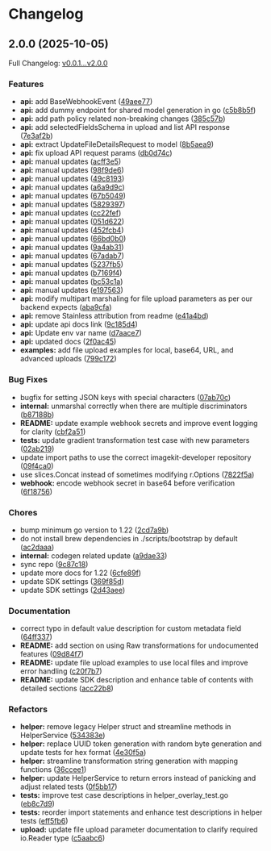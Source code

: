 # Changelog

## 2.0.0 (2025-10-05)

Full Changelog: [v0.0.1...v2.0.0](https://github.com/imagekit-developer/imagekit-go/compare/v0.0.1...v2.0.0)

### Features

* **api:** add BaseWebhookEvent ([49aee77](https://github.com/imagekit-developer/imagekit-go/commit/49aee77cc145d6f45eb44dd5e6fc080c7fe7a001))
* **api:** add dummy endpoint for shared model generation in go ([c5b8b5f](https://github.com/imagekit-developer/imagekit-go/commit/c5b8b5f8abce0058c19693590dc00b575da039d3))
* **api:** add path policy related non-breaking changes ([385c57b](https://github.com/imagekit-developer/imagekit-go/commit/385c57b53db52f1ac00ad75f99f9015541aaf45c))
* **api:** add selectedFieldsSchema in upload and list API response ([7e3af2b](https://github.com/imagekit-developer/imagekit-go/commit/7e3af2b3672a75cac175489564579df8ed6fc98a))
* **api:** extract UpdateFileDetailsRequest to model ([8b5aea9](https://github.com/imagekit-developer/imagekit-go/commit/8b5aea9dde90cbe13cba1d451fb01ad35dfd2e13))
* **api:** fix upload API request params ([db0d74c](https://github.com/imagekit-developer/imagekit-go/commit/db0d74c7e7be7f041110b967ad2aac6d0b90684e))
* **api:** manual updates ([acff3e5](https://github.com/imagekit-developer/imagekit-go/commit/acff3e528b86aa7423ae204e2910556f0246e554))
* **api:** manual updates ([98f9de6](https://github.com/imagekit-developer/imagekit-go/commit/98f9de6e111944c0d81a129ad511e79d34c974a5))
* **api:** manual updates ([49c8193](https://github.com/imagekit-developer/imagekit-go/commit/49c8193c3192fb49491cbc5ae5e2b4acb212c21e))
* **api:** manual updates ([a6a9d9c](https://github.com/imagekit-developer/imagekit-go/commit/a6a9d9cc5d0f3d40aa536aa14ea3a3c3b181a6d8))
* **api:** manual updates ([67b5049](https://github.com/imagekit-developer/imagekit-go/commit/67b5049b88e5feb8815ab087d3efffc9173596fc))
* **api:** manual updates ([5829397](https://github.com/imagekit-developer/imagekit-go/commit/58293972018671d07621207fabde810e368be16e))
* **api:** manual updates ([cc22fef](https://github.com/imagekit-developer/imagekit-go/commit/cc22fef638f68ff664019f5ba24f4292c7866771))
* **api:** manual updates ([051d622](https://github.com/imagekit-developer/imagekit-go/commit/051d6221e188479c80197daaf448ce70c7d1248a))
* **api:** manual updates ([452fcb4](https://github.com/imagekit-developer/imagekit-go/commit/452fcb4070c0141322f5b49180986a10ee07be22))
* **api:** manual updates ([66bd0b0](https://github.com/imagekit-developer/imagekit-go/commit/66bd0b077f7ef37b59294dd0761648f35c028747))
* **api:** manual updates ([9a4ab31](https://github.com/imagekit-developer/imagekit-go/commit/9a4ab3117285fd91a09f4b0ef3b868ca5d46ae63))
* **api:** manual updates ([67adab7](https://github.com/imagekit-developer/imagekit-go/commit/67adab7a0d64f06f0fc9beed70c67cad3b5f1706))
* **api:** manual updates ([5237fb5](https://github.com/imagekit-developer/imagekit-go/commit/5237fb51c965361f7d96d3dada6726d54cb7349c))
* **api:** manual updates ([b7169f4](https://github.com/imagekit-developer/imagekit-go/commit/b7169f426e0c8bcb6cebbd9413a5674cdaf79b5b))
* **api:** manual updates ([bc53c1a](https://github.com/imagekit-developer/imagekit-go/commit/bc53c1a5493d2fbe02f90523d3578e3cd19b8260))
* **api:** manual updates ([e197563](https://github.com/imagekit-developer/imagekit-go/commit/e1975634e1a07e8276fe79314f91b84d06a4399d))
* **api:** modify multipart marshaling for file upload parameters as per our backend expects ([aba9cfa](https://github.com/imagekit-developer/imagekit-go/commit/aba9cfaec6a5f0c97c60da752f821433cbd718c4))
* **api:** remove Stainless attribution from readme ([e41a4bd](https://github.com/imagekit-developer/imagekit-go/commit/e41a4bd5601df12655cff51873049c0280e439ed))
* **api:** update api docs link ([9c185d4](https://github.com/imagekit-developer/imagekit-go/commit/9c185d44f474acc5d5da001d0da62378bfd276fc))
* **api:** Update env var name ([d7aace7](https://github.com/imagekit-developer/imagekit-go/commit/d7aace7fc7604c66ad73d701595b440ae1578c75))
* **api:** updated docs ([2f0ac45](https://github.com/imagekit-developer/imagekit-go/commit/2f0ac45bea1908568a08cd1b44f76eb46e6a4dbc))
* **examples:** add file upload examples for local, base64, URL, and advanced uploads ([799c172](https://github.com/imagekit-developer/imagekit-go/commit/799c172fb612ea829609e2471f7ec61439a354b3))


### Bug Fixes

* bugfix for setting JSON keys with special characters ([07ab70c](https://github.com/imagekit-developer/imagekit-go/commit/07ab70ce76d2472aaf15c021719e2fed71b5cd32))
* **internal:** unmarshal correctly when there are multiple discriminators ([b87188b](https://github.com/imagekit-developer/imagekit-go/commit/b87188b901ba7422570ed594ee0185fc6e4545b3))
* **README:** update example webhook secrets and improve event logging for clarity ([cbf2a51](https://github.com/imagekit-developer/imagekit-go/commit/cbf2a51cc744d3222c4d029ffcbfbe6c41d9c845))
* **tests:** update gradient transformation test case with new parameters ([02ab219](https://github.com/imagekit-developer/imagekit-go/commit/02ab21975a27393904724f120d6f837a2dc094c0))
* update import paths to use the correct imagekit-developer repository ([09f4ca0](https://github.com/imagekit-developer/imagekit-go/commit/09f4ca00e565bd2ac6f47ac52fcc66aa14610dd9))
* use slices.Concat instead of sometimes modifying r.Options ([7822f5a](https://github.com/imagekit-developer/imagekit-go/commit/7822f5a23a73feacec29a3db1011bc01c3318e10))
* **webhook:** encode webhook secret in base64 before verification ([6f18756](https://github.com/imagekit-developer/imagekit-go/commit/6f187566f76695ae21e56b8f52ddc963be519058))


### Chores

* bump minimum go version to 1.22 ([2cd7a9b](https://github.com/imagekit-developer/imagekit-go/commit/2cd7a9bd62b9cc830bf59d3cce7b11f2b05528e2))
* do not install brew dependencies in ./scripts/bootstrap by default ([ac2daaa](https://github.com/imagekit-developer/imagekit-go/commit/ac2daaa1b8bfa78b1bc814e98a5c220c402f973d))
* **internal:** codegen related update ([a9dae33](https://github.com/imagekit-developer/imagekit-go/commit/a9dae337065c0b204dcf4a3a65da0d9abbe1b376))
* sync repo ([9c87c18](https://github.com/imagekit-developer/imagekit-go/commit/9c87c185f17e8c881e666149f590559512df501f))
* update more docs for 1.22 ([6cfe89f](https://github.com/imagekit-developer/imagekit-go/commit/6cfe89f7c0d5968ca9d4bc10e54f5debf83f2c1b))
* update SDK settings ([369f85d](https://github.com/imagekit-developer/imagekit-go/commit/369f85da041fd5a4b6b379c994e3ac1d9ebed36f))
* update SDK settings ([2d43aee](https://github.com/imagekit-developer/imagekit-go/commit/2d43aee37d06353a55a9894a52ed5b4b8300d91b))


### Documentation

* correct typo in default value description for custom metadata field ([64ff337](https://github.com/imagekit-developer/imagekit-go/commit/64ff3372bf902c9b7db2e2273abd15fa0010d1ab))
* **README:** add section on using Raw transformations for undocumented features ([09d84f7](https://github.com/imagekit-developer/imagekit-go/commit/09d84f71136a819c3638e4e894f0f009890c5ca0))
* **README:** update file upload examples to use local files and improve error handling ([c20f7b7](https://github.com/imagekit-developer/imagekit-go/commit/c20f7b731608bb3e0b60d508da1a365cca11861b))
* **README:** update SDK description and enhance table of contents with detailed sections ([acc22b8](https://github.com/imagekit-developer/imagekit-go/commit/acc22b80ba4c10a13bb576417c8099b931349fbc))


### Refactors

* **helper:** remove legacy Helper struct and streamline methods in HelperService ([534383e](https://github.com/imagekit-developer/imagekit-go/commit/534383e3c9f70514ff66fc8f2932293b2ba49a9d))
* **helper:** replace UUID token generation with random byte generation and update tests for hex format ([4e30f5a](https://github.com/imagekit-developer/imagekit-go/commit/4e30f5a42441dc3436c2058a9db68d10de0f08bb))
* **helper:** streamline transformation string generation with mapping functions ([36ccee1](https://github.com/imagekit-developer/imagekit-go/commit/36ccee1628edcb86929c8446c03060a310d840d6))
* **helper:** update HelperService to return errors instead of panicking and adjust related tests ([0f5bb17](https://github.com/imagekit-developer/imagekit-go/commit/0f5bb17456294880973720f38a5cc717fdc45f95))
* **tests:** improve test case descriptions in helper_overlay_test.go ([eb8c7d9](https://github.com/imagekit-developer/imagekit-go/commit/eb8c7d998be411141493fe9f79ba91df36e1f673))
* **tests:** reorder import statements and enhance test descriptions in helper tests ([eff5fb6](https://github.com/imagekit-developer/imagekit-go/commit/eff5fb60832e50dde37b982e4ff5c12b74e40dad))
* **upload:** update file upload parameter documentation to clarify required io.Reader type ([c5aabc6](https://github.com/imagekit-developer/imagekit-go/commit/c5aabc6de66ab4e43a37e939bdc279421ed0a4fb))
